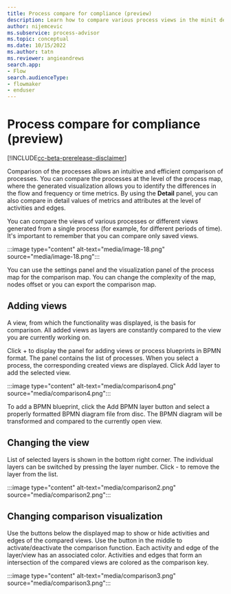 ```yaml
---
title: Process compare for compliance (preview)
description: Learn how to compare various process views in the minit desktop application in process advisor.
author: nijemcevic
ms.subservice: process-advisor
ms.topic: conceptual
ms.date: 10/15/2022
ms.author: tatn
ms.reviewer: angieandrews
search.app:
- Flow
search.audienceType:
- flowmaker
- enduser
---
```


# Process compare for compliance (preview)

[!INCLUDE[cc-beta-prerelease-disclaimer](../includes/cc-beta-prerelease-disclaimer.md)]

Comparison of the processes allows an intuitive and efficient comparison of processes. You can compare the processes at the level of the process map, where the generated visualization allows you to identify the differences in the flow and frequency or time metrics. By using the **Detail** panel, you can also compare in detail values of metrics and attributes at the level of activities and edges.

You can compare the views of various processes or different views generated from a single process (for example, for different periods of time). It's important to remember that you can compare only saved views.

:::image type="content" alt-text="media/image-18.png" source="media/image-18.png":::

You can use the settings panel and the visualization panel of the process map for the comparison map. You can change the complexity of the map, nodes offset or you can export the comparison map.

## Adding views

A view, from which the functionality was displayed, is the basis for comparison. All added views as layers are constantly compared to the view you are currently working on.

Click + to display the panel for adding views or process blueprints in BPMN format. The panel contains the list of processes. When you select a process, the corresponding created views are displayed. Click Add layer to add the selected view.

:::image type="content" alt-text="media/comparison4.png" source="media/comparison4.png":::

To add a BPMN blueprint, click the Add BPMN layer button and select a properly formatted BPMN diagram file from disc. The BPMN diagram will be transformed and compared to the currently open view.

## Changing the view

List of selected layers is shown in the bottom right corner. The individual layers can be switched by pressing the layer number. Click - to remove the layer from the list.

:::image type="content" alt-text="media/comparison2.png" source="media/comparison2.png":::

## Changing comparison visualization

Use the buttons below the displayed map to show or hide activities and edges of the compared views. Use the button in the middle to activate/deactivate the comparison function. Each activity and edge of the layer/view has an associated color. Activities and edges that form an intersection of the compared views are colored as the comparison key.

:::image type="content" alt-text="media/comparison3.png" source="media/comparison3.png":::


